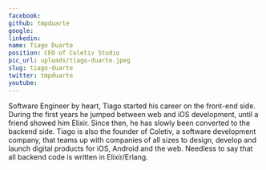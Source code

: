 ```yaml
---
facebook: 
github: tmpduarte
google: 
linkedin: 
name: Tiago Duarte
position: CEO of Coletiv Studio
pic_url: uploads/tiago-duarte.jpeg
slug: tiago-duarte
twitter: tmpduarte
youtube: 
---
```

<p>Software Engineer by heart, Tiago started his career on the front-end side. During the first years he jumped between web and iOS development, until a friend showed him Elixir. Since then, he has slowly been converted to the backend side. Tiago is also the founder of Coletiv, a software development company, that teams up with companies of all sizes to design, develop and launch digital products for iOS, Android and the web. Needless to say that all backend code is written in Elixir/Erlang.</p>
